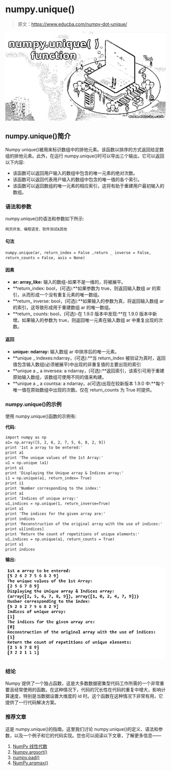 # numpy.unique()

> 原文：<https://www.educba.com/numpy-dot-unique/>

![Numpyunique function](img/b1545f0f3d2b352efcf702e25eab4da3.png "Numpyunique function")



## numpy.unique()简介

Numpy unique()被用来标识数组中的排他元素。该函数以排序的方式返回给定数组的排他元素。此外，在运行 numpy.unique()时可以导出三个输出，它可以返回以下内容:

*   该函数可以返回用户输入的数组中包含的唯一元素的绝对次数。
*   该函数可以返回代表用户输入的数组中包含的唯一值的各个索引。
*   该函数可以返回数组的唯一元素的相应索引，这将有助于重建用户最初输入的数组。

### 语法和参数

numpy.unique()的语法和参数如下所示:

<small>网页开发、编程语言、软件测试&其他</small>

#### 句法

```
numpy.unique(ar, return_index = False ,return _ inverse = False, return_counts = False, axis = None)
```

#### 因素

*   **ar: array_like:** 输入的数组-如果不是一维的，将被展平。
*   **return_index: bool，(可选):**如果参数为 true，则返回输入数组 ar 的索引，从而形成一个没有重复元素的唯一数组。
*   **return_ inverse: bool，(可选):**如果输入的参数为真，将返回输入数组 ar 的索引，这导致形成用于重建数组 ar 的唯一数组。
*   **return_ counts: bool，(可选)-在 1.9.0 版本中发现:**在 1.9.0 版本中新增。如果输入的参数为 true，则返回唯一元素在输入数组 ar 中重复出现的次数。

#### 返回

*   **unique: ndarray:** 输入数组 ar 中排序后的唯一元素。
*   **unique _ indexes:ndarray，(可选):**当 return_index 被验证为真时，返回值包含输入数组(必须被展平)中出现的非重复值的主要出现的索引
*   **unique a _ a inversea: a ndarray，(可选):**返回索引，该索引可用于重建原始输入数组，该数组可使用不同的值来构建。
*   **unique a _ a countsa: a ndarray，a(可选)出现在较新版本 1.9.0 中:**每个唯一值在原始数组中出现的次数。仅在 return_counts 为 True 时提供。

### numpy.unique()的示例

使用 numpy.unique()函数的示例有:

**代码:**

```
import numpy as np
a1= np.array([5, 2, 6, 2, 7, 5, 6, 8, 2, 9])
print '1st a array to be entered:'
print a1
print 'The unique values of the 1st Array:'
u1 = np.unique (a1)
print u1
print 'Displaying the Unique array & Indices array:'
i1 = np.unique(a1, return_index= True)
print i1
print 'Number corresponding to the index:'
print a1
print 'Indices of unique array:'
u1,indices = np.unique(1, return_inverse=True)
print u1
print 'The indices for the given array are:'
print indices
print 'Reconstruction of the original array with the use of indices:'
print u1[indices]
print 'Return the count of repetitions of unique elements:'
u1,indices = np.unique(a1, return_counts = True)
print u1
print indices
```

**输出:**

![numpy.unique( ) function-1](img/ed710756a7e8a6ecd4d8c681508d1012.png "numpy.unique( ) function-1")



### 结论

Numpy 提供了一个独占函数，这是大多数数据密集型代码工作所需的一个非常重要且经常使用的函数。在这种情况下，代码的冗长性在代码的重复中增大，影响计算速度，特别是当数据设置大维度的 id 时。这个函数在这种情况下非常有用，它提供了一行代码解决方案。

### 推荐文章

这是 numpy.unique()的指南。这里我们讨论 numpy.unique()的定义、语法和参数，以及一个例子和它的代码实现。您也可以阅读以下文章，了解更多信息——

1.  [NumPy 线性代数](https://www.educba.com/numpy-linear-algebra/)
2.  [Numpy.argsort()](https://www.educba.com/numpy-argsort/)
3.  [numpy.pad()](https://www.educba.com/numpy-pad/)
4.  [NumPy.argmax()](https://www.educba.com/numpy-argmax/)





